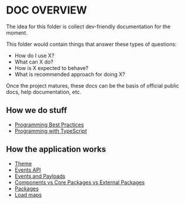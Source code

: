 # DOC OVERVIEW

The idea for this folder is collect dev-friendly documentation for the moment.

This folder would contain things that answer these types of questions:

- How do I use X?
- What can X do?
- How is X expected to behave?
- What is recommended approach for doing X?

Once the project matures, these docs can be the basis of official public docs, help documentation, etc.

## How we do stuff

- [Programming Best Practices](./programming/best-practices.md)
- [Programming with TypeScript](./programming/using-type.md)

## How the application works

- [Theme](./app/ui/theming.md)
- [Events API](./app/event/events-api.md)
- [Events and Payloads](./app/event/event-payloads.md)
- [Components vs Core Packages vs External Packages](./app/components-packages.md)
- [Packages](./app/packages.md)
- [Load maps](./app/loading-maps.md)